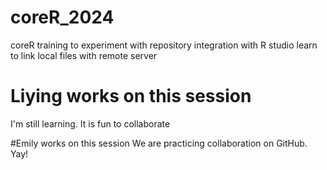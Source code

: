 # coreR_2024
coreR training to experiment with repository integration with R studio
learn to link local files with remote server

# Liying works on this session

I'm still learning. It is fun to collaborate

#Emily works on this session
We are practicing collaboration on GitHub. Yay!